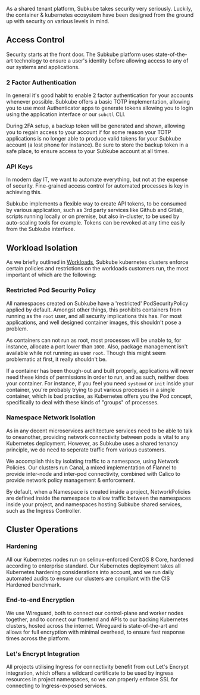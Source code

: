 As a shared tenant platform, Subkube takes security very seriously. Luckily, the container & kubernetes ecosystem have been designed from the ground up with security on various levels in mind.


## Access Control

Security starts at the front door. The Subkube platform uses state-of-the-art technology to ensure a user's identity before allowing access to any of our systems and applications.


### 2 Factor Authentication

In general it's good habit to enable 2 factor authentication for your accounts whenever possible. Subkube offers a basic TOTP implementation, allowing you to use most Authenticator apps to generate tokens allowing you to login using the application interface or our `subctl` CLI.

During 2FA setup, a backup token will be generated and shown, allowing you to regain access to your account if for some reason your TOTP applications is no longer able to produce valid tokens for your Subkube account (a lost phone for instance). Be sure to store the backup token in a safe place, to ensure access to your Subkube account at all times.


### API Keys

In modern day IT, we want to automate everything, but not at the expense of security. Fine-grained access control for automated processes is key in achieving this.

Subkube implements a flexible way to create API tokens, to be consumed by various application, such as 3rd party services like Github and Gitlab, scripts running locally or on premise, but also in-cluster, to be used by auto-scaling tools for example. Tokens can be revoked at any time easily from the Subkube interface.


## Workload Isolation

As we briefly outlined in [Workloads](workloads.md), Subkube kubernetes clusters enforce certain policies and restrictions on the workloads customers run, the most important of which are the following:

### Restricted Pod Security Policy

All namespaces created on Subkube have a 'restricted' PodSecurityPolicy applied by default. Amongst other things, this prohibits containers from running as the `root` user, and all security implications this has. For most applications, and well designed container images, this shouldn't pose a problem.

As containers can not run as root, most processes will be unable to, for instance, allocate a port lower than `1000`. Also, package management isn't available while not running as user `root`. Though this might seem problematic at first, it really shouldn't be.

If a container has been though-out and built properly, applications will never need these kinds of permissions in  order to run, and as such, neither does your container. For instance, if you feel you need `systemd` or `init` inside your container, you're probably trying to put various processes in a single container, which is bad practise, as Kubernetes offers you the Pod concept, specifically to deal with these kinds of "groups" of processes.


### Namespace Network Isolation

As in any decent microservices architecture services need to be able to talk to oneanother, providing network connectivity between pods is vital to any Kubernetes deployment. However, as Subkube uses a shared tenancy principle, we do need to seperate traffic from various customers.

We accomplish this by isolating traffic to a namespace, using Network Policies. Our clusters run Canal, a mixed implementation of Flannel to provide inter-node and inter-pod connectivity, combined with Calico to provide network policy management & enforcement.

By default, when a Namespace is created inside a project, NetworkPolicies are defined inside the namespace to allow traffic between the namespaces inside your project, and namespaces hosting Subkube shared services, such as the Ingress Controller.


## Cluster Operations

### Hardening

All our Kubernetes nodes run on selinux-enforced CentOS 8 Core, hardened according to enterprise standard. Our Kubernetes deployment takes all Kubernetes hardening considerations into account, and we run daily automated audits to ensure our clusters are compliant with the CIS Hardened benchmark.

### End-to-end Encryption

We use Wireguard, both to connect our control-plane and worker nodes together, and to connect our frontend and APIs to our backing Kubernetes clusters, hosted across the internet. Wireguard is state-of-the-art and allows for full encryption with minimal overhead, to ensure fast response times across the platform.

### Let's Encrypt Integration

All projects utilising Ingress for connectivity benefit from out Let's Encrypt integration, which offers a wildcard certificate to be used by ingress resources in project namespaces, so we can properly enforce SSL for connecting to Ingress-exposed services.
